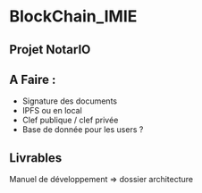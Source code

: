 # BlockChain_IMIE
## Projet NotarIO

## A Faire :
- Signature des documents
- IPFS ou en local
- Clef publique / clef privée
- Base de donnée pour les users ?

## Livrables
Manuel de développement => dossier architecture
